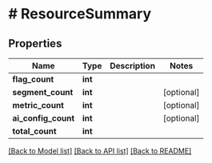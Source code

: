 # # ResourceSummary

## Properties

Name | Type | Description | Notes
------------ | ------------- | ------------- | -------------
**flag_count** | **int** |  |
**segment_count** | **int** |  | [optional]
**metric_count** | **int** |  | [optional]
**ai_config_count** | **int** |  | [optional]
**total_count** | **int** |  |

[[Back to Model list]](../../README.md#models) [[Back to API list]](../../README.md#endpoints) [[Back to README]](../../README.md)

